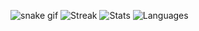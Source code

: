 ![snake gif](https://github.com/YOUR_USERNAME/sajalT05/blob/output/github-contribution-grid-snake.gif)
![Streak](https://github-readme-streak-stats.herokuapp.com?user=sajalT05&ring=2188FF&fire=0366D6&currStreakLabel=005CC5&border=01000077)
![Stats](https://github-readme-stats.vercel.app/api?username=sajalT05&show_icons=true)
![Languages](https://github-readme-stats.vercel.app/api/top-langs/?username=sajalT05&layout=compact)
